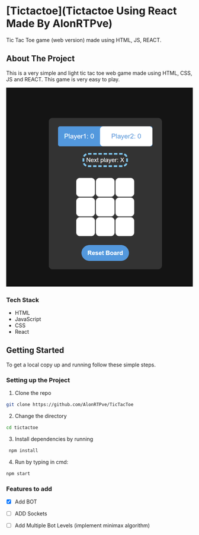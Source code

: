 # [Tictactoe](Tictactoe Using React Made By AlonRTPve)

Tic Tac Toe game (web version) made using HTML, JS, REACT.

## About The Project

This is a very simple and light tic tac toe web game made using HTML, CSS, JS and REACT. This game is very easy to play.

![](image.png)

### Tech Stack

* HTML
* JavaScript
* CSS
* React

## Getting Started

To get a local copy up and running follow these simple steps.

### Setting up the Project

1. Clone the repo
```sh
git clone https://github.com/AlonRTPve/TicTacToe
```
2. Change the directory
```sh
cd tictactoe
```
3. Install dependencies by running
```sh
 npm install 
```
4. Run by typing in cmd:
```sh
npm start
```

### Features to add

- [x] Add BOT
- [ ] ADD Sockets
- [ ] Add Multiple Bot Levels (implement minimax algorithm)

